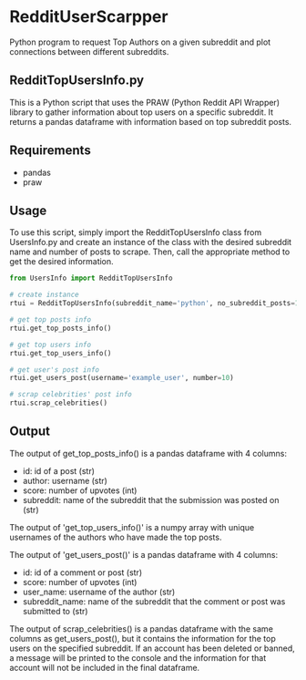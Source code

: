 # RedditUserScarpper
Python program to request Top Authors on a given subreddit and plot connections between different subreddits.

## RedditTopUsersInfo.py
This is a Python script that uses the PRAW (Python Reddit API Wrapper) library to gather information about top users on a specific subreddit. It returns a pandas dataframe with information based on top subreddit posts.

## Requirements
 - pandas
 - praw

## Usage
To use this script, simply import the RedditTopUsersInfo class from UsersInfo.py and create an instance of the class with the desired subreddit name and number of posts to scrape. Then, call the appropriate method to get the desired information.

```python 
from UsersInfo import RedditTopUsersInfo

# create instance
rtui = RedditTopUsersInfo(subreddit_name='python', no_subreddit_posts=100, no_user_posts=10)

# get top posts info
rtui.get_top_posts_info()

# get top users info
rtui.get_top_users_info()

# get user's post info
rtui.get_users_post(username='example_user', number=10)

# scrap celebrities' post info
rtui.scrap_celebrities()
```

## Output
The output of get_top_posts_info() is a pandas dataframe with 4 columns:

- id: id of a post (str)
- author: username (str)
- score: number of upvotes (int)
- subreddit: name of the subreddit that the submission was posted on (str)


The output of 'get_top_users_info()' is a numpy array with unique usernames of the authors who have made the top posts.

The output of 'get_users_post()' is a pandas dataframe with 4 columns:

 - id: id of a comment or post (str)
 - score: number of upvotes (int)
 - user_name: username of the author (str)
 - subreddit_name: name of the subreddit that the comment or post was submitted to (str)
 
The output of scrap_celebrities() is a pandas dataframe with the same columns as get_users_post(), but it contains the information for the top users on the specified subreddit. If an account has been deleted or banned, a message will be printed to the console and the information for that account will not be included in the final dataframe.
